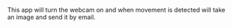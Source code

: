 This app will turn the webcam on and 
when movement is detected will take 
an image and send it by email. 